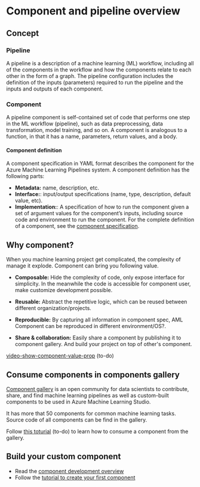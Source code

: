 # Component and pipeline overview

## Concept

### Pipeline 

A pipeline is a description of a machine learning (ML) workflow, including all of the components in the workflow and how the components relate to each other in the form of a graph. The pipeline configuration includes the definition of the inputs (parameters) required to run the pipeline and the inputs and outputs of each component.


### Component
A pipeline component is self-contained set of code that performs one step in the ML workflow (pipeline), such as data preprocessing, data transformation, model training, and so on. A component is analogous to a function, in that it has a name, parameters, return values, and a body.

#### Component definition
A component specification in YAML format describes the component for the Azure Machine Learning Pipelines system. A component definition has the following parts:

- **Metadata:** name, description, etc.
- **Interface:**: input/output specifications (name, type, description, default value, etc).
- **Implementation:**: A specification of how to run the component given a set of argument values for the component’s inputs, including source code and environment to run the component. For the complete definition of a component, see the [component specification]().


## Why component?

When you machine learning project get complicated, the complexity of manage it explode. Component can bring you following value. 

- **Composable:** Hide the complexity of code, only expose interface for simplicity. In the meanwhile the code is accessible for component user, make customize development possible. 
-  **Reusable:** Abstract the repetitive logic, which can be reused between different organization/projects.
- **Reproducible:** By capturing all information in component spec, AML Component can be reproduced in different environment/OS?. 
 
- **Share & collaboration:**  Easily share a component by publishing it to component gallery. And build your project on top of other's component.  

[video-show-component-value-prop]() (to-do)

## Consume components in components gallery 

[Component gallery](https://github.com/tichx/azureml-pipeline-components-gallery) is an open community for data scientists to contribute, share, and find machine learning pipelines as well as custom-built components to be used in Azure Machine Learning Studio.

It has more that 50 components for common machine learning tasks. Source code of all components can be find in the gallery. 

Follow [this toturial](./tutorial-use-existing-component-to-build-pipeline.ipynb) (to-do) to learn how to consume a component from the gallery. 


## Build your custom component


- Read the [component development overview](./component-development-overview.md)
- Follow the [tutorial to create your first component](tutorial-create-first-component.ipynb)  
